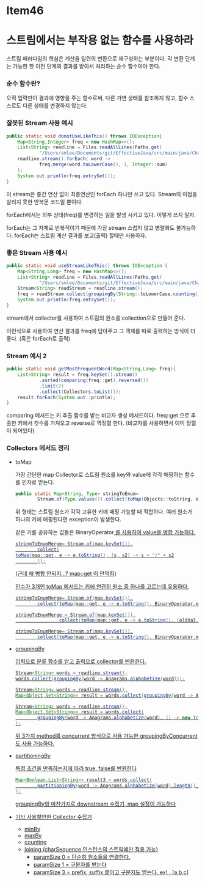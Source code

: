 # Item46

# 스트림에서는 부작용 없는 함수를 사용하라

스트림 패러다임의 핵심은 계산을 일련의 변환으로 재구성하는 부분이다. 각 변환 단계는 가능한 한 이전 단계의 결과를 받아서 처리하는 순수 함수여야 한다.

### 순수 함수란?

오직 입력만이 결과에 영향을 주는 함수로써, 다른 가변 상태를 참조하지 않고, 함수 스스로도 다른 상태를 변경하지 않는다.

### 잘못된 Stream 사용 예시

```java
public static void donotUseLikeThis() throws IOException{
    Map<String,Integer> freq = new HashMap<>();
    List<String> readline = Files.readAllLines(Paths.get(
            "/Users/smlee/Documents/git/EffectiveJava/src/main/java/Chapter07/Item46/word.txt"));
    readline.stream().forEach( word ->
            freq.merge(word.toLowerCase(), 1, Integer::sum)
    );
    System.out.println(freq.entrySet());
}
```

이 stream은 중간 연산 없이 최종연산인 forEach 하나만 쓰고 있다. Stream의 이점을 살리지 못한 반복문 코드일 뿐이다.

forEach에서는 외부 상태(freq)를 변경하는 일을 발생 시키고 있다. 이렇게 쓰지 말자.

forEach는 그 자체로 반복적이기 때문에 가장 stream 스럽지 않고 병렬화도 불가능하다. forEach는 스트림 계산 결과를 보고(출력) 할때만 사용하자.

### 좋은 Stream 사용 예시

```java
public static void useStreamLikeThis() throws IOException {
    Map<String,Long> freq = new HashMap<>();
    List<String> readline = Files.readAllLines(Paths.get(
            "/Users/smlee/Documents/git/EffectiveJava/src/main/java/Chapter07/Item46/word.txt"));
    Stream<String> readStream = readline.stream();
    freq = readStream.collect(groupingBy(String::toLowerCase,counting()));
    System.out.println(freq.entrySet());
}
```

stream에서 collector를 사용하여 스트림의 원소를 collection으로 만들어 준다.

이런식으로 사용하여 연산 결과를 freq에 담아주고 그 객체를 따로 출력하는 방식이 더 좋다. (혹은 forEach로 출력)

### Stream 예시 2

```java
public static void getMostFrequentWord(Map<String,Long> freq){
    List<String> result = freq.keySet().stream()
            .sorted(comparing(freq::get).reversed())
            .limit(2)
            .collect(Collectors.toList());
    result.forEach(System.out::println);
}
```

comparing 메서드는 키 추출 함수를 받는 비교자 생성 메서드이다. freq::get 으로 추출한 키에서 갯수를 가져오고 reverse로 역정렬 한다. (비교자를 사용하면서 이미 정렬이 되어있다)

### Collectors 메서드 정리

- toMap
    
    가장 간단한 map Collector로 스트림 원소를 key와 value에 각각 매핑하는 함수를 인자로 받는다.
    
    ```java
    public static Map<String, Type> stringToEnum=
            Stream.of(Type.values()).collect(toMap(Objects::toString, e -> e));
    ```
    
    위 형태는 스트림 원소가 각각 고유한 키에 매핑 가능할 때 적합하다. 여러 원소가 하나의 키에 매핑된다면 exception이 발생한다.
    
    같은 키를 공유하는 값들은 BinaryOperator<U> 를 사용하여 value를 병합 가능하다.
    
    ```java
    stringToEnumMerge= Stream.of(map.keySet()).
            collect(
    toMap(map::get, e -> e.toString(), (s, s2) -> s + "/" + s2
            ));
    
    ```
    
    (근데 왜 병합 안되지…? map::get 이 안먹힘)
    
    인수가 3개인 toMap 메서드는 키에 연관된 원소 중 하나를 고르는데 유용하다.
    
    ```java
    stringToEnumMerge= Stream.of(map.keySet()).
            collect(toMap(map::get, e -> e.toString(), BinaryOperator.maxBy(comparing(map::get))));
    ```
    
    ```java
    stringToEnumMerge = Stream.of(map.keySet()).
                    collect(toMap(map::get, e -> e.toString(), (oldVal, newVal) -> newVal));
    ```
    
    ```java
    stringToEnumMerge= Stream.of(map.keySet()).
            collect(toMap(map::get, e -> e.toString(), BinaryOperator.maxBy(comparing(map::get)), () -> new HashMap<Integer,String>()));
    ```
    
- groupingBy
    
    입력으로 분류 함수를 받고 출력으로 collector를 반환한다.
    
    ```java
    Stream<String> words = readline.stream();
    words.collect(groupingBy(word -> Anagrams.alphabetize(word)));
    ```
    
    ```java
    Stream<String> words = readline.stream();
    Map<Object,Set<String>> result = words.collect(groupingBy(word -> Anagrams.alphabetize(word),toSet()));
    ```
    
    ```java
    Stream<String> words = readline.stream();
    Map<Object,Set<String>> result = words.collect(
    		groupingBy(word -> Anagrams.alphabetize(word), () -> new TreeMap<Object,Set<String>>(),toSet())
    );
    ```
    
    위 3가지 method를 concurrent 방식으로 사용 가능한 groupingByConcurrent도 사용 가능하다.
    
- partitioningBy
    
    특정 조건을 만족하는지에 따라 true, false를 반환한다
    
    ```java
    Map<Boolean,List<String>> result3 = words.collect(
    		partitioningBy(word -> Anagrams.alphabetize(word).length() > 5)
    );
    ```
    
    groupingBy와 마찬가지로 downstream 수집기, map 설정이 가능하다
    
- 기타 사용할만한 Collector 수집기
    - minBy
    - maxBy
    - counting
    - joining (charSequence 인스턴스의 스트림에만 적용 가능)
        - paramSize 0 = 단순히 원소들을 연결한다.
        - paramSize 1 = 구분자를 받는다
        - paramSize 3 = prefix, suffix 붙이고 구분자도 받는다. ex) . [a,b,c]